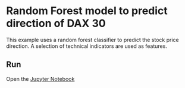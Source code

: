 # Random Forest model to predict direction of DAX 30

This example uses a random forest classifier to predict the stock price direction. A selection of technical indicators are used as features.

## Run

Open the [Jupyter Notebook](run.ipynb)
